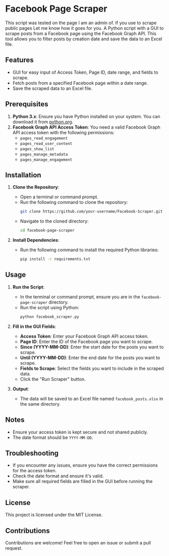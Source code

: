 # Facebook Page Scraper
This script was tested on the page I am an admin of. If you use to scrape public pages Let me know how it goes for you.
A Python script with a GUI to scrape posts from a Facebook page using the Facebook Graph API. This tool allows you to filter posts by creation date and save the data to an Excel file.

## Features
- GUI for easy input of Access Token, Page ID, date range, and fields to scrape.
- Fetch posts from a specified Facebook page within a date range.
- Save the scraped data to an Excel file.

## Prerequisites

1. **Python 3.x**: Ensure you have Python installed on your system. You can download it from [python.org](https://www.python.org/).
2. **Facebook Graph API Access Token**: You need a valid Facebook Graph API access token with the following permissions:
   - `pages_read_engagement`
   - `pages_read_user_content`
   - `pages_show_list`
   - `pages_manage_metadata`
   - `pages_manage_engagement`

## Installation

1. **Clone the Repository**:
   - Open a terminal or command prompt.
   - Run the following command to clone the repository:
     ```sh
     git clone https://github.com/your-username/Facebook-Scraper.git
     ```
   - Navigate to the cloned directory:
     ```sh
     cd facebook-page-scraper
     ```

2. **Install Dependencies**:
   - Run the following command to install the required Python libraries:
     ```sh
     pip install -r requirements.txt
     ```

## Usage

1. **Run the Script**:
   - In the terminal or command prompt, ensure you are in the `facebook-page-scraper` directory.
   - Run the script using Python:
     ```sh
     python facebook_scraper.py
     ```

2. **Fill in the GUI Fields**:
   - **Access Token**: Enter your Facebook Graph API access token.
   - **Page ID**: Enter the ID of the Facebook page you want to scrape.
   - **Since (YYYY-MM-DD)**: Enter the start date for the posts you want to scrape.
   - **Until (YYYY-MM-DD)**: Enter the end date for the posts you want to scrape.
   - **Fields to Scrape**: Select the fields you want to include in the scraped data.
   - Click the "Run Scraper" button.

3. **Output**:
   - The data will be saved to an Excel file named `facebook_posts.xlsx` in the same directory.

## Notes
- Ensure your access token is kept secure and not shared publicly.
- The date format should be `YYYY-MM-DD`.

## Troubleshooting
- If you encounter any issues, ensure you have the correct permissions for the access token.
- Check the date format and ensure it's valid.
- Make sure all required fields are filled in the GUI before running the scraper.

## License
This project is licensed under the MIT License.

## Contributions
Contributions are welcome! Feel free to open an issue or submit a pull request.
